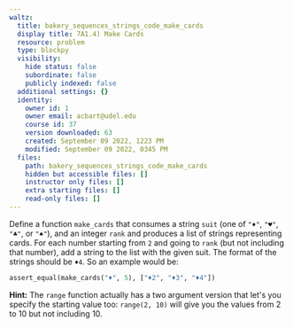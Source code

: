 ```yaml
---
waltz:
  title: bakery_sequences_strings_code_make_cards
  display title: 7A1.4) Make Cards
  resource: problem
  type: blockpy
  visibility:
    hide status: false
    subordinate: false
    publicly indexed: false
  additional settings: {}
  identity:
    owner id: 1
    owner email: acbart@udel.edu
    course id: 37
    version downloaded: 63
    created: September 09 2022, 1223 PM
    modified: September 09 2022, 0345 PM
  files:
    path: bakery_sequences_strings_code_make_cards
    hidden but accessible files: []
    instructor only files: []
    extra starting files: []
    read-only files: []
---
```

Define a function `make_cards` that consumes a string `suit` (one of `"♦️"`, `"♥"`, `"️♣"`, or `"️♠️"`), and an integer `rank` and produces a list of strings representing cards. For each number starting from `2` and going to `rank` (but not including that number), add a string to the list with the given suit. The format of the strings should be `♦4`. So an example would be:

```python
assert_equal(make_cards("♦", 5), ["♦2", "♦3", "♦4"])
```

**Hint:** The `range` function actually has a two argument version that let's you specify the starting value too: `range(2, 10)` will give you the values from 2 to 10 but not including 10.